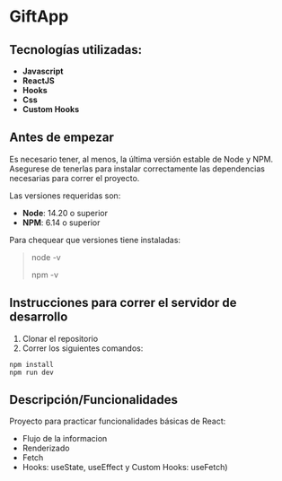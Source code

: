# GiftApp


## Tecnologías utilizadas:

* __Javascript__
* __ReactJS__
* __Hooks__
* __Css__
* __Custom Hooks__


## Antes de empezar
Es necesario tener, al menos, la última versión estable de Node y NPM. Asegurese de tenerlas para instalar correctamente las dependencias necesarias para correr el proyecto.

Las versiones requeridas son:
- **Node**: 14.20 o superior
- **NPM**: 6.14 o superior

Para chequear que versiones tiene instaladas:
> node -v
>
> npm -v

## Instrucciones para correr el servidor de desarrollo
1. Clonar el repositorio
2. Correr los siguientes comandos:
```
npm install
npm run dev
```


## Descripción/Funcionalidades
Proyecto para practicar funcionalidades básicas de React:
- Flujo de la informacion 
- Renderizado 
- Fetch
- Hooks: useState, useEffect y Custom Hooks: useFetch)

